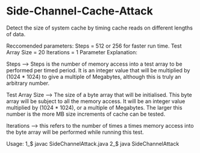 # Side-Channel-Cache-Attack
Detect the size of system cache by timing cache reads on different lengths of data. 

Reccomended parameters:
Steps = 512 or 256 for faster run time.
Test Array Size = 20
Iterations = 1
Parameter Explanation:

Steps --> Steps is the number of memory access into a test array to be performed per timed period.
It is an integer value that will be multiplied by (1024 * 1024) to give a multiple of Megabytes,
although this is truly an arbitrary number.

Test Array Size --> The size of a byte array that will be initialised. This byte array will be subject
to all the memory access. It will be an integer value multiplied by (1024 * 1024), or a multiple of
Megabytes. The larger this number is the more MB size increments of cache can be tested.

Iterations --> this refers to the number of times a times memory access into the byte array will be performed
while running this test.

Usage: 
1_$ javac SideChannelAttack.java
2_$ java SideChannelAttack <Steps> <Array Size> <Iterations>
